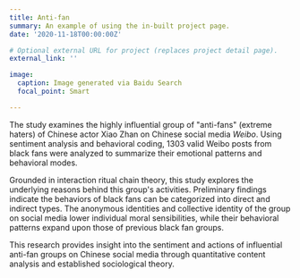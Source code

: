 ```yaml
---
title: Anti-fan
summary: An example of using the in-built project page.
date: '2020-11-18T00:00:00Z'

# Optional external URL for project (replaces project detail page).
external_link: ''

image:
  caption: Image generated via Baidu Search
  focal_point: Smart

---
```

The study examines the highly influential group of "anti-fans" (extreme haters) of Chinese actor Xiao Zhan on Chinese social media *Weibo*. Using sentiment analysis and behavioral coding, 1303 valid Weibo posts from black fans were analyzed to summarize their emotional patterns and behavioral modes. 

Grounded in interaction ritual chain theory, this study explores the underlying reasons behind this group's activities. Preliminary findings indicate the behaviors of black fans can be categorized into direct and indirect types. The anonymous identities and collective identity of the group on social media lower individual moral sensibilities, while their behavioral patterns expand upon those of previous black fan groups. 

This research provides insight into the sentiment and actions of influential anti-fan groups on Chinese social media through quantitative content analysis and established sociological theory. 
